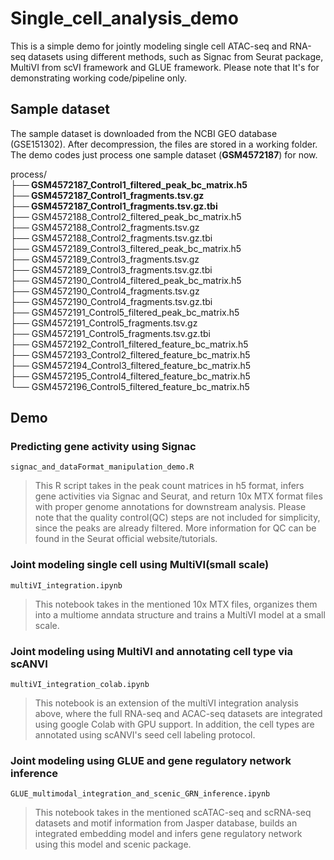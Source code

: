 # Single_cell_analysis_demo
This is a simple demo for jointly modeling single cell ATAC-seq and RNA-seq datasets using different methods, such as Signac from Seurat package, MultiVI from scVI framework and GLUE framework. Please note that It's for demonstrating working code/pipeline only.

## Sample dataset
The sample dataset is downloaded from the NCBI GEO database (GSE151302). After decompression, the files are stored in a working folder. The demo codes just process one sample dataset (**GSM4572187**) for now.

process/  
**├── GSM4572187_Control1_filtered_peak_bc_matrix.h5  
├── GSM4572187_Control1_fragments.tsv.gz  
├── GSM4572187_Control1_fragments.tsv.gz.tbi**  
├── GSM4572188_Control2_filtered_peak_bc_matrix.h5  
├── GSM4572188_Control2_fragments.tsv.gz  
├── GSM4572188_Control2_fragments.tsv.gz.tbi  
├── GSM4572189_Control3_filtered_peak_bc_matrix.h5  
├── GSM4572189_Control3_fragments.tsv.gz  
├── GSM4572189_Control3_fragments.tsv.gz.tbi  
├── GSM4572190_Control4_filtered_peak_bc_matrix.h5  
├── GSM4572190_Control4_fragments.tsv.gz  
├── GSM4572190_Control4_fragments.tsv.gz.tbi  
├── GSM4572191_Control5_filtered_peak_bc_matrix.h5  
├── GSM4572191_Control5_fragments.tsv.gz  
├── GSM4572191_Control5_fragments.tsv.gz.tbi  
├── GSM4572192_Control1_filtered_feature_bc_matrix.h5  
├── GSM4572193_Control2_filtered_feature_bc_matrix.h5  
├── GSM4572194_Control3_filtered_feature_bc_matrix.h5  
├── GSM4572195_Control4_filtered_feature_bc_matrix.h5  
└── GSM4572196_Control5_filtered_feature_bc_matrix.h5  


## Demo

### Predicting gene activity using Signac  
``signac_and_dataFormat_manipulation_demo.R``

>This R script takes in the peak count matrices in h5 format, infers gene activities via Signac and Seurat, and return 10x MTX format files with proper genome annotations for downstream analysis. Please note that the quality control(QC) steps are not included for simplicity, since the peaks are already filtered. More information for QC can be found in the Seurat official website/tutorials.
### Joint modeling single cell using MultiVI(small scale)
``multiVI_integration.ipynb``
>This notebook takes in the mentioned 10x MTX files, organizes them into a multiome anndata structure and trains a MultiVI model at a small scale.

### Joint modeling using MultiVI and annotating cell type via scANVI
``multiVI_integration_colab.ipynb``
>This notebook is an extension of the multiVI integration analysis above, where the full RNA-seq and ACAC-seq datasets are integrated using google Colab with GPU support. In addition, the cell types are annotated using scANVI's seed cell labeling protocol.

### Joint modeling using GLUE and gene regulatory network inference
``GLUE_multimodal_integration_and_scenic_GRN_inference.ipynb``
>This notebook takes in the mentioned scATAC-seq and scRNA-seq datasets and motif information from Jasper database, builds an integrated embedding model and infers gene regulatory network using this model and scenic package.
